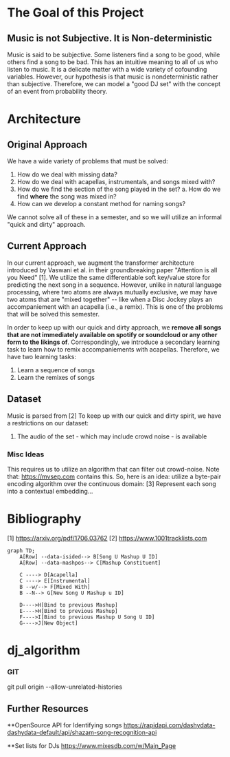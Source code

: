 
# The Goal of this Project

## Music is not Subjective. It is Non-deterministic


Music is said to be subjective. Some listeners find a song to be good, while others find a song to be bad. This has an intuitive meaning to all of us who listen to music. It is a delicate matter with a wide variety of cofounding variables. However, our hypothesis is that music is nondeterministic rather than subjective. Therefore, we can model a "good DJ set" with the concept of an event from probability theory. 

# Architecture 
## Original Approach
We have a wide variety of problems that must be solved:
1. How do we deal with missing data?
2. How do we deal with acapellas, instrumentals, and songs mixed with?
3. How do we find the section of the song played in the set?
    a. How do we find **where** the song was mixed in?
4. How can we develop a constant method for naming songs?

We cannot solve all of these in a semester, and so we will utilize an informal "quick and dirty" approach. 

## Current Approach
In our current approach, we augment the transformer architecture introduced by Vaswani et al. in their groundbreaking paper "Attention is all you Need" [1]. We utilize the same differentiable soft key/value store for predicting the next song in a sequence. 
However, unlike in natural language processing, where two atoms are always mutually exclusive, we may have two atoms that are "mixed together" -- like when a Disc Jockey plays an accompaniement with an acapella (i.e., a remix). 
This is one of the problems that will be solved this semester.

In order to keep up with our quick and dirty approach, we **remove all songs that are not immediately available on spotify or soundcloud or any other form to the likings of**. Correspondingly, we introduce a secondary learning task to learn how to remix accompaniements with acapellas. 
Therefore, we have two learning tasks:
1. Learn a sequence of songs
2. Learn the remixes of songs

## Dataset
Music is parsed from [2]
To keep up with our quick and dirty spirit, we have a restrictions on our dataset:
1. The audio of the set - which may include crowd noise - is available




### Misc Ideas
This requires us to utilize an algorithm that can filter out crowd-noise. Note that: https://mvsep.com
contains this.
So, here is an idea: utilize a byte-pair encoding algorithm over the continuous domain: [3]
Represent each song into a contextual embedding...

# Bibliography
[1] https://arxiv.org/pdf/1706.03762
[2] https://www.1001tracklists.com



```mermaid
graph TD;
    A[Row] --data-isided--> B[Song U Mashup U ID]
    A[Row] --data-mashpos--> C[Mashup Constituent]

    C ----> D[Acapella]
    C ----> E[Instrumental]
    B --w/--> F[Mixed With]
    B --N--> G[New Song U Mashup u ID]

    D---->H[Bind to previous Mashup]
    E---->H[Bind to previous Mashup]
    F---->I[Bind to previous Mashup U Song U ID]
    G---->J[New Object]

```
# dj_algorithm




### GIT
git pull origin <branch-name> --allow-unrelated-histories

## Further Resources
**OpenSource API for Identifying songs
https://rapidapi.com/dashydata-dashydata-default/api/shazam-song-recognition-api

**Set lists for DJs
https://www.mixesdb.com/w/Main_Page
